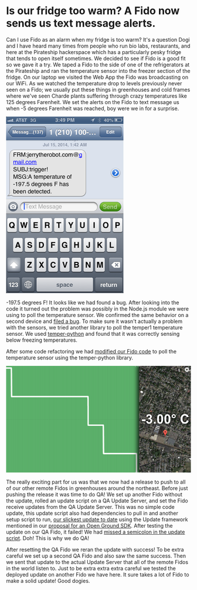 # Is our fridge too warm? A Fido now sends us text message alerts.

Can I use Fido as an alarm when my fridge is too warm? It's a question Dogi and I have heard many times from people who run bio labs, restaurants, and here at the Pirateship hackerspace which has a particularly pesky fridge that tends to open itself sometimes. We decided to see if Fido is a good fit so we gave it a try.  We taped a Fido to the side of one of the refrigerators at the Pirateship and ran the temperature sensor into the freezer section of the fridge.  On our laptop we visited the Web App the Fido was broadcasting on our WiFi.  As we watched the temperature drop to levels previously never seen on a Fido; we usually put these things in greenhouses and cold frames where we've seen Charde plants suffering through crazy temperatures like 125 degrees Farenheit. We set the alerts on the Fido to text message us when -5 degrees Farenheit was reached, boy were we in for a surprise.

![unbelievable temperature](unbelievable-temperature.png)

-197.5 degrees F! It looks like we had found a bug. After looking into the code it turned out the problem was possibly in the Node.js module we were using to poll the temperature sensor.  We confirmed the same behavior on a second device and [filed a bug](https://github.com/asmuelle/node-temper1/issues/5). To make sure it wasn't actually a problem with the sensors, we tried another library to poll the temper1 temperature sensor. We used [temper-python](https://github.com/padelt/temper-python) and found that it was correctly sensing below freezing temperatures. 

After some code refactoring we had [modified our Fido code](https://github.com/rjsteinert/Fido/pull/1/files) to poll the temperature sensor using the temper-python library. 


![negative-temperatures-on-fido](negative-temperatures-on-fido.png)

The really exciting part for us was that we now had a release to push to all of our other remote Fidos in greenhouses around the northeast. Before just pushing the release it was time to do QA! We set up another Fido without the update, rolled an update script on a QA Update Server, and set the Fido receive updates from the QA Update Server. This was no simple code update, this update script also had dependencies to pull in and another setup script to run, [our slickest update to date](https://github.com/rjsteinert/Fido-Updater-QA/blob/master/scripts/0.0.4.js) using the Update framework mentioned in our [proposal for an Open Ground SDK](http://publiclab.org/notes/rjstatic/07-09-2014/thinking-about-a-small-linux-web-app-server-initiative-who-wants-to-join). After testing the update on our QA Fido, it failed! We had [missed a semicolon in the update script](https://github.com/rjsteinert/Fido-Updater-QA/commit/c47dd9889c53b44236845a6bab977111bdd2e6b1#diff-8b797751080e4ce6c3d013c94268770e). Doh! This is why we do QA!

After resetting the QA Fido we reran the update with success! To be extra careful we set up a second QA Fido and also saw the same success.  Then we sent that update to the actual Update Server that all of the remote Fidos in the world listen to.  Just to be extra extra extra careful we tested the deployed update on another Fido we have here.  It sure takes a lot of Fido to make a solid update! Good dogies. 




